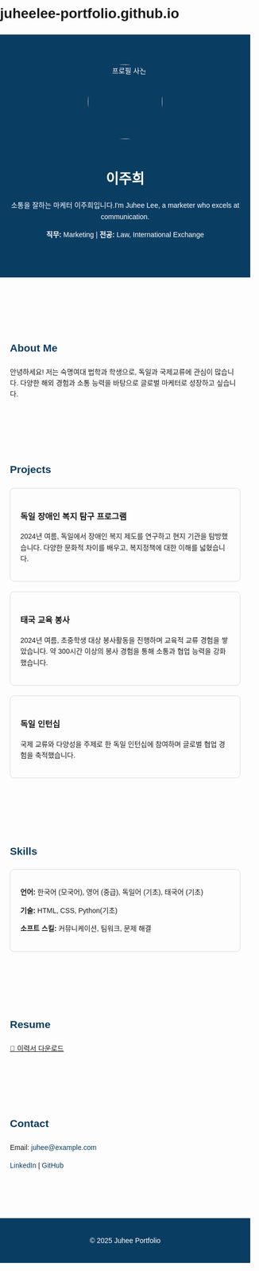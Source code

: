 # juheelee-portfolio.github.io
<!DOCTYPE html>
<html lang="ko">
<head>
  <meta charset="UTF-8">
  <meta name="viewport" content="width=device-width, initial-scale=1.0">
  <title>이주희 포트폴리오</title>
  <style>
    body { font-family: Arial, sans-serif; margin: 0; padding: 0; line-height: 1.6; }
    header { background: #0a3d62; color: white; padding: 60px 20px; text-align: center; }
    header img { width: 150px; height: 150px; border-radius: 50%; margin-bottom: 20px; }
    section { padding: 40px 20px; max-width: 900px; margin: auto; }
    h2 { color: #0a3d62; margin-bottom: 20px; }
    .project, .skill { border: 1px solid #ddd; padding: 20px; margin: 20px 0; border-radius: 8px; }
    .contact a { color: #0a3d62; text-decoration: none; }
    footer { background: #0a3d62; color: white; text-align: center; padding: 20px; margin-top: 40px; }
  </style>
</head>
<body>

  <!-- 홈 -->
  <header>
    <img src="profile.jpg" alt="프로필 사진">
    <h1>이주희</h1>
    <p>소통을 잘하는 마케터 이주희입니다.I'm Juhee Lee, a marketer who excels at communication.</p>
    <p><strong>직무:</strong> Marketing | <strong>전공:</strong> Law, International Exchange</p>
  </header>

  <!-- 소개 -->
  <section>
    <h2>About Me</h2>
    <p>안녕하세요! 저는 숙명여대 법학과 학생으로, 독일과 국제교류에 관심이 많습니다.  
       다양한 해외 경험과 소통 능력을 바탕으로 글로벌 마케터로 성장하고 싶습니다.</p>
  </section>

  <!-- 프로젝트 -->
  <section>
    <h2>Projects</h2>
    <div class="project">
      <h3>독일 장애인 복지 탐구 프로그램</h3>
      <p>2024년 여름, 독일에서 장애인 복지 제도를 연구하고 현지 기관을 탐방했습니다.  
         다양한 문화적 차이를 배우고, 복지정책에 대한 이해를 넓혔습니다.</p>
    </div>
    <div class="project">
      <h3>태국 교육 봉사</h3>
      <p>2024년 여름, 초중학생 대상 봉사활동을 진행하며 교육적 교류 경험을 쌓았습니다.  
         약 300시간 이상의 봉사 경험을 통해 소통과 협업 능력을 강화했습니다.</p>
    </div>
    <div class="project">
      <h3>독일 인턴십</h3>
      <p>국제 교류와 다양성을 주제로 한 독일 인턴십에 참여하며 글로벌 협업 경험을 축적했습니다.</p>
    </div>
  </section>

  <!-- 스킬 -->
  <section>
    <h2>Skills</h2>
    <div class="skill">
      <p><strong>언어:</strong> 한국어 (모국어), 영어 (중급), 독일어 (기초), 태국어 (기초)</p>
      <p><strong>기술:</strong> HTML, CSS, Python(기초)</p>
      <p><strong>소프트 스킬:</strong> 커뮤니케이션, 팀워크, 문제 해결</p>
    </div>
  </section>

  <!-- 이력서 -->
  <section>
    <h2>Resume</h2>
    <p><a href="resume.pdf" target="_blank">📄 이력서 다운로드</a></p>
  </section>

  <!-- 연락처 -->
  <section class="contact">
    <h2>Contact</h2>
    <p>Email: <a href="mailto:juhee@example.com">juhee@example.com</a></p>
    <p><a href="https://www.linkedin.com/" target="_blank">LinkedIn</a> | 
       <a href="https://github.com/" target="_blank">GitHub</a></p>
  </section>

  <footer>
    <p>© 2025 Juhee Portfolio</p>
  </footer>

</body>
</html>
